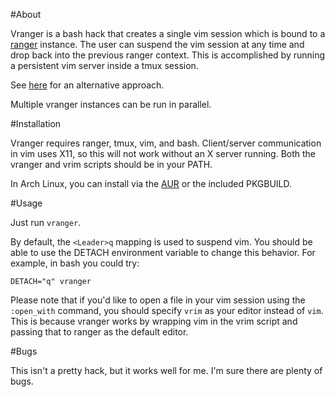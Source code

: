 #About

Vranger is a bash hack that creates a single vim session which is bound to a
[ranger](http://ranger.nongnu.org/) instance.  The user can suspend the vim
session at any time and drop back into the previous ranger context.  This is
accomplished by running a persistent vim server inside a tmux session.

See
[here](https://github.com/hut/ranger/blob/master/doc/examples/vim_file_chooser.vim)
for an alternative approach.

Multiple vranger instances can be run in parallel.

#Installation

Vranger requires ranger, tmux, vim, and bash.  Client/server communication in
vim uses X11, so this will not work without an X server running.  Both the
vranger and vrim scripts should be in your PATH.

In Arch Linux, you can install via the
[AUR](https://aur.archlinux.org/packages/vranger-git/) or the included
PKGBUILD.

#Usage

Just run `vranger`.

By default, the `<Leader>q` mapping is used to suspend vim.  You should be
able to use the DETACH environment variable to change this behavior.  For
example, in bash you could try:

    DETACH="q" vranger

Please note that if you'd like to open a file in your vim session using the
`:open_with` command, you should specify `vrim` as your editor instead of
`vim`.  This is because vranger works by wrapping vim in the vrim script and
passing that to ranger as the default editor.

#Bugs

This isn't a pretty hack, but it works well for me.  I'm sure there are plenty
of bugs.
